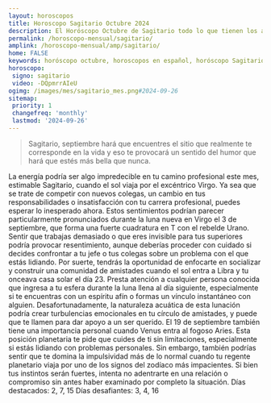 ```yaml
---
layout: horoscopos
title: Horoscopo Sagitario Octubre 2024
description: El Horóscopo Octubre de Sagitario todo lo que tienen los astros preparados para este mes, amor, trabajo, familia. Todo sobre astrologia, tarot, predicciones. Horoscopo gratis en español, predicciones y astrología.
permalink: /horoscopo-mensual/sagitario/
amplink: /horoscopo-mensual/amp/sagitario/
home: FALSE
keywords: horóscopo octubre, horoscopos en español, horóscopo Sagitario octubre , horóscopo esperanza gracia, horoscop, horóscopos gratis, horoscopo Sagitario, Tarot, Astrologia, Zodíaco, Sagitario, horoscopo gratis, horoscopo del mes 
horoscopo:
 signo: sagitario
 video: -DQpmrrAIeU
ogimg: /images/mes/sagitario_mes.png#2024-09-26
sitemap:
 priority: 1
 changefreq: 'monthly'
 lastmod: '2024-09-26'
---
```



 > Sagitario, septiembre hará que encuentres el sitio que realmente te corresponde en la vida y eso te provocará un sentido del humor que hará que estés más bella que nunca.



La energía podría ser algo impredecible en tu camino profesional este mes, estimable Sagitario, cuando el sol viaja por el excéntrico Virgo. Ya sea que se trate de competir con nuevos colegas, un cambio en tus responsabilidades o insatisfacción con tu carrera profesional, puedes esperar lo inesperado ahora.
Estos sentimientos podrían parecer particularmente pronunciados durante la luna nueva en Virgo el 3 de septiembre, que forma una fuerte cuadratura en T con el rebelde Urano. Sentir que trabajas demasiado o que eres invisible para tus superiores podría provocar resentimiento, aunque deberías proceder con cuidado si decides confrontar a tu jefe o tus colegas sobre un problema con el que estás lidiando.
Por suerte, tendrás la oportunidad de enfocarte en socializar y construir una comunidad de amistades cuando el sol entra a Libra y tu onceava casa solar el día 23. Presta atención a cualquier persona conocida que ingresa a tu esfera durante la luna llena al día siguiente, especialmente si te encuentras con un espíritu afín o formas un vínculo instantáneo con alguien. Desafortunadamente, la naturaleza acuática de esta lunación podría crear turbulencias emocionales en tu círculo de amistades, y puede que te llamen para dar apoyo a un ser querido.
El 19 de septiembre también tiene una importancia personal cuando Venus entra al fogoso Aries. Esta posición planetaria te pide que cuides de ti sin limitaciones, especialmente si estás lidiando con problemas personales. Sin embargo, también podrías sentir que te domina la impulsividad más de lo normal cuando tu regente planetario viaja por uno de los signos del zodíaco más impacientes. Si bien tus instintos serán fuertes, intenta no adentrarte en una relación o compromiso sin antes haber examinado por completo la situación.
Días destacados: 2, 7, 15
Días desafiantes: 3, 4, 16